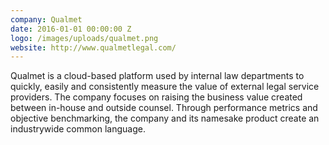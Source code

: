 ```yaml
---
company: Qualmet
date: 2016-01-01 00:00:00 Z
logo: /images/uploads/qualmet.png
website: http://www.qualmetlegal.com/
---
```

Qualmet is a cloud-based platform used by internal law departments to quickly, easily and consistently measure the value of external legal service providers. The company focuses on raising the business value created between in-house and outside counsel. Through performance metrics and objective benchmarking, the company and its namesake product create an industrywide common language.